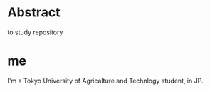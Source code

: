 # Abstract
to study repository
# me
I'm a Tokyo University of Agricalture and Technlogy student, in JP.
